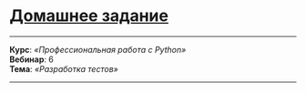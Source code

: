 # [Домашнее задание](https://github.com/netology-code/py-homeworks-advanced/tree/new_hw_tests/4.Tests)

---

**Курс**: _«Профессиональная работа с Python»_  
**Вебинар**: 6    
**Тема**: _«Разработка тестов»_

---
